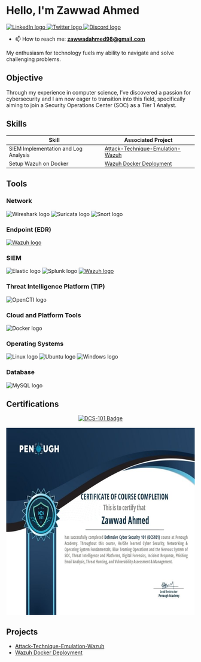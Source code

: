 # Hello, I'm Zawwad Ahmed

<div align="left">
  <a href="https://bd.linkedin.com/in/zawwad-ahmed-b04509265" target="_blank">
    <img src="https://raw.githubusercontent.com/maurodesouza/profile-readme-generator/master/src/assets/icons/social/linkedin/default.svg" width="52" height="40" alt="LinkedIn logo" />
  </a>
  <a href="https://x.com/DZawwa80760?t=pZmSnhSk4-qEJAiapdbm3A&s=09" target="_blank">
    <img src="https://raw.githubusercontent.com/maurodesouza/profile-readme-generator/master/src/assets/icons/social/twitter/default.svg" width="52" height="40" alt="Twitter logo" />
  </a>
  <a href="https://discord.com/users/1267498661638705152" target="_blank">
    <img src="https://raw.githubusercontent.com/maurodesouza/profile-readme-generator/master/src/assets/icons/social/discord/default.svg" width="52" height="40" alt="Discord logo" />
  </a>
  <div>
  
  - 📫 How to reach me: <strong>zawwadahmed98@gmail.com</strong>
</div>

</div>

My enthusiasm for technology fuels my ability to navigate and solve challenging problems.

## Objective

Through my experience in computer science, I’ve discovered a passion for cybersecurity and I am now eager to transition into this field, specifically aiming to join a Security Operations Center (SOC) as a Tier 1 Analyst.

## Skills

| Skill                                         | Associated Project         |
|-----------------------------------------------|----------------------------|
| SIEM Implementation and Log Analysis          | [Attack-Technique-Emulation-Wazuh](https://github.com/Ghost-7A/Attack-Technique-Emulation-Wazuh) |
| Setup Wazuh on Docker | [Wazuh Docker Deployment](https://github.com/Ghost-7A/wazuh-docker-deployment.git) |
<!--
| Network Traffic Monitoring and Attack Detection | <a href="https://google.com">Detection Lab</a>|
| Security Automation with Shuffle SOAR         | SOC Automation Lab|
| Incident Response Planning and Execution      | SOC Automation Lab|
| Case Management with TheHive                  | SOC Automation Lab|
| Scripting and Automation for Threat Mitigation | SOC Automation Lab|
-->

## Tools

### Network
<div>
  <img src="https://avatars.githubusercontent.com/u/6233056?s=200&v=4" height="40" alt="Wireshark logo" />
  <img src="https://suricata.io/wp-content/uploads/2023/09/Logo-Suricata-vert-whitetype-R.png" height="40" alt="Suricata logo" />
  <img src="https://www.vectorlogo.zone/logos/snort/snort-ar21.svg" height="40" alt="Snort logo" />
</div>

### Endpoint (EDR)
<div>
  <a href="https://documentation.wazuh.com/" target="_blank">
    <img src="https://github.com/user-attachments/assets/6ab0235b-0ffd-4df6-9fcc-afb1cf359223" height="40" alt="Wazuh logo" />
  </a>
</div>

### SIEM
<div>
  <img src="https://avatars.githubusercontent.com/u/6764390?s=200&v=4" height="40" alt="Elastic logo" />
  <img src="https://avatars.githubusercontent.com/u/651467?s=200&v=4" height="40" alt="Splunk logo" />
  <a href="https://documentation.wazuh.com/" target="_blank">
    <img src="https://github.com/user-attachments/assets/6ab0235b-0ffd-4df6-9fcc-afb1cf359223" height="40" alt="Wazuh logo" />
  </a>
</div>

### Threat Intelligence Platform (TIP)
<div>
  <img src="https://avatars.githubusercontent.com/u/51881218?s=200&v=4" height="40" alt="OpenCTI logo" />
</div>

### Cloud and Platform Tools
<div>
  <img src="https://cdn.simpleicons.org/docker/2496ED" height="40" alt="Docker logo" />
</div>

### Operating Systems
<div>
  <img src="https://cdn.jsdelivr.net/gh/devicons/devicon/icons/linux/linux-original.svg" height="40" alt="Linux logo" />
    <img src="https://cdn.simpleicons.org/ubuntu/E95420" height="40" alt="Ubuntu logo" />
  <img src="https://cdn-icons-png.flaticon.com/128/732/732225.png" height="40" alt="Windows logo" />
</div>

### Database
<div>
  <img src="https://cdn.simpleicons.org/mysql/4479A1" height="40" alt="MySQL logo" />
</div>

## Certifications
<div style="text-align: center;">
  <a href="https://academy.penough.com/dcs101" target="_blank">
    <img src="https://academy.penough.com/assets/DCS_101-e2dbc075.png" height="200" alt="DCS-101 Badge" />
  </a>
  <br /><br />
  <img src="https://github.com/Ghost-7A/Logo_screenshot/blob/main/certificate/Zawwad%20Ahmed.pdf.jpg" height="500" alt="Zawwad Ahmed Certificate" />
</div>

## Projects
- [Attack-Technique-Emulation-Wazuh](https://github.com/Ghost-7A/Attack-Technique-Emulation-Wazuh)
-  [Wazuh Docker Deployment](https://github.com/Ghost-7A/wazuh-docker-deployment.git)
